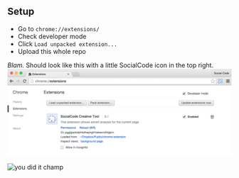 ## Setup

- Go to `chrome://extensions/`
- Check developer mode
- Click `Load unpacked extension...`
- Upload this whole repo
 

*Blam.* Should look like this with a little SocialCode icon in the top right. 
![Should look like this](https://raw.githubusercontent.com/ReptarAzar/chrome-extension/master/success.png)

![you did it champ](https://media.giphy.com/media/7SranzkHGea2c/giphy.gif)

